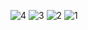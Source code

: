 ![4](https://github.com/enbayy/Example_UI_Design/assets/103318928/19301579-4175-4267-b815-38ab603b329e)
![3](https://github.com/enbayy/Example_UI_Design/assets/103318928/0cdfe675-5de3-4af1-9e3c-8c022b9ef4ea)
![2](https://github.com/enbayy/Example_UI_Design/assets/103318928/f6c08b12-b69d-48cc-9675-160343eea96d)
![1](https://github.com/enbayy/Example_UI_Design/assets/103318928/dc923555-9bab-4c9b-beb0-dd509a5b357e)
